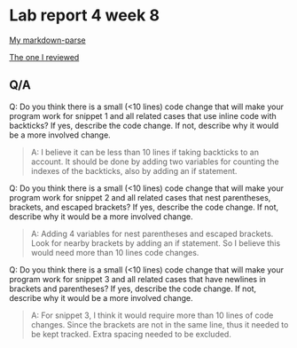 # Lab report 4 week 8

[My markdown-parse](https://github.com/derekcheung11/markdown-parser)

[The one I reviewed](https://github.com/mdsflyboy/markdown-parser)

## Q/A

Q: Do you think there is a small (<10 lines) code change that will make your program work for snippet 1 and all related cases that use inline code with backticks? If yes, describe the code change. If not, describe why it would be a more involved change.

> A: I believe it can be less than 10 lines if taking backticks to an account. It should be done by adding two variables for counting the indexes of the backticks, also by adding an if statement.

Q: Do you think there is a small (<10 lines) code change that will make your program work for snippet 2 and all related cases that nest parentheses, brackets, and escaped brackets? If yes, describe the code change. If not, describe why it would be a more involved change.

> A: Adding 4 variables for nest parentheses and escaped brackets. Look for nearby brackets by adding an if statement. So I believe this would need more than 10 lines code changes.

Q: Do you think there is a small (<10 lines) code change that will make your program work for snippet 3 and all related cases that have newlines in brackets and parentheses? If yes, describe the code change. If not, describe why it would be a more involved change.

> A: For snippet 3, I think it would require more than 10 lines of code changes. Since the brackets are not in the same line, thus it needed to be kept tracked. Extra spacing needed to be excluded.
